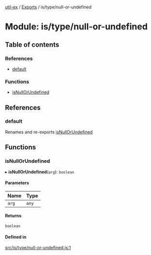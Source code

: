 [util-ex](../README.md) / [Exports](../modules.md) / is/type/null-or-undefined

# Module: is/type/null-or-undefined

## Table of contents

### References

- [default](is_type_null_or_undefined.md#default)

### Functions

- [isNullOrUndefined](is_type_null_or_undefined.md#isnullorundefined)

## References

### default

Renames and re-exports [isNullOrUndefined](is_type_null_or_undefined.md#isnullorundefined)

## Functions

### isNullOrUndefined

▸ **isNullOrUndefined**(`arg`): `boolean`

#### Parameters

| Name | Type |
| :------ | :------ |
| `arg` | `any` |

#### Returns

`boolean`

#### Defined in

[src/is/type/null-or-undefined.js:1](https://github.com/snowyu/util-ex.js/blob/d94968d/src/is/type/null-or-undefined.js#L1)
